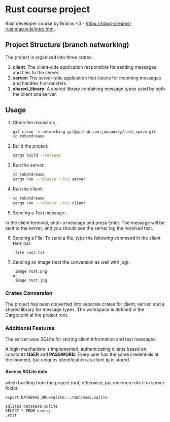 # Rust course project

Rust developer course by Braiins <3 - https://robot-dreams-rust.mag.wiki/intro.html.

## Project Structure (branch networking)

The project is organized into three crates:

1. **client**: The client-side application responsible for sending messages and files to the server.
2. **server**: The server-side application that listens for incoming messages and handles file transfers.
3. **shared_library**: A shared library containing message types used by both the client and server.

## Usage

1. Clone the repository:
   ```bash
   git clone -b networking git@github.com:janpansky/rust_space.git
   cd robotdreams
2. Build the project:
    ```bash
   cargo build --release
3. Run the server:
   ```bash
   cd robotdreams
   cargo run --release --bin server
4. Run the client:
   ```bash
   cd robotdreams
   cargo run --release --bin client
5. Sending a Text message:

In the client terminal, enter a message and press Enter. The message will be sent to the server, and you should see the server log the received text.

6. Sending a File:
To send a file, type the following command in the client terminal:
   ```
   .file rust.txt

7. Sending an Image (test the conversion as well with jpg):
   ```
   .image rust.png
   or
   .image rust.jpg
   
### Crates Conversion
The project has been converted into separate crates for client, server, and a shared library for message types. The workspace is defined in the Cargo.toml at the project root.

### Additional Features
The server uses SQLite for storing client information and text messages.

A login mechanism is implemented, authenticating clients based on constants **USER** and **PASSWORD**. Every user has the same credentials at the moment, but uniques identification as client ip is stored.

#### Access SQLite data

when building from the project root, otherwise, put one more dot if in server folder.
```
export DATABASE_URL=sqlite:../database.sqlite
```
```
sqlite3 database.sqlite
SELECT * FROM users;
.exit